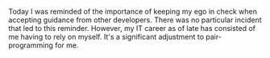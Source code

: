 Today I was reminded of the importance of keeping my ego in check when accepting guidance from other developers.  There was no particular incident that led to this reminder.  However, my IT career as of late has consisted of me having to rely on myself.  It's a significant adjustment to pair-programming for me.
